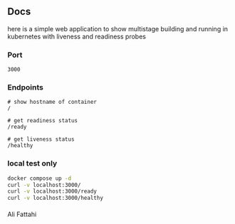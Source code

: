 ## Docs
here is a simple web application to show multistage building and running in kubernetes with liveness and readiness probes

### Port
```
3000
```
### Endpoints
```
# show hostname of container
/ 

# get readiness status
/ready

# get liveness status
/healthy
```

### local test only
```bash
docker compose up -d
curl -v localhost:3000/
curl -v localhost:3000/ready
curl -v localhost:3000/healthy
```

####
Ali Fattahi